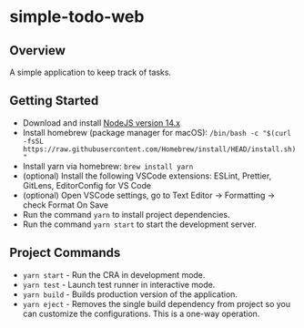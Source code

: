 # simple-todo-web

## Overview

A simple application to keep track of tasks.

## Getting Started

- Download and install [NodeJS version 14.x](https://nodejs.org/en/download/)
- Install homebrew (package manager for macOS): `/bin/bash -c "$(curl -fsSL https://raw.githubusercontent.com/Homebrew/install/HEAD/install.sh)"`
- Install yarn via homebrew: `brew install yarn`
- (optional) Install the following VSCode extensions: ESLint, Prettier, GitLens, EditorConfig for VS Code
- (optional) Open VSCode settings, go to Text Editor -> Formatting -> check Format On Save
- Run the command `yarn` to install project dependencies.
- Run the command `yarn start` to start the development server.

## Project Commands

- `yarn start` - Run the CRA in development mode.
- `yarn test` - Launch test runner in interactive mode.
- `yarn build` - Builds production version of the application.
- `yarn eject` - Removes the single build dependency from project so you can customize the configurations. This is a one-way operation.
